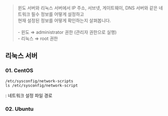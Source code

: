 > 윈도 서버와 리눅스 서버에서 IP 주소, 서브넷, 게이트웨이, DNS 서버와 같은 네트워크 필수 정보를 어떻게 설정하고 <br> 현재 설정된 정보를 어떻게 확인하는지 살펴봅니다. <br> <br> - 윈도 ⇒ administrator 권한 (관리자 권한으로 실행) <br> - 리눅스 ⇒ root 권한

## 리눅스 서버
### 01. CentOS
```linux
/etc/sysconfig/network-scripts
ls /etc/sysconfig/network-script
```
   : 네트워크 설정 파일 경로

### 02. Ubuntu
